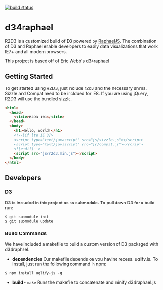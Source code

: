 [![build status](https://secure.travis-ci.org/mhemesath/d34raphael.png)](http://travis-ci.org/mhemesath/d34raphael)


d34raphael
==========

R2D3 is a customized build of D3 powered by [RaphaelJS](http://raphaeljs.com/).  The combination of D3 and Raphael enable developers to easily
data visualizations that work IE7+ and all modern browsers.

This project is based off of Eric Webb's [d34raphael](http://webmonarch.github.com/d34raphael/)


Getting Started
---------------

To get started using R2D3, just include r2d3 and the necessary shims.
Sizzle and Compat need to be incldued for IE8. If you are using jQuery,
R2D3 will use the bundled sizzle.

```html
<html>
  <head>
    <title>R2D3 101</title>
  </head>
  <body>
    <h1>Hello, world!</h1>
    <!--[if lte IE 8]>
    <script type="text/javascript" src="js/sizzle.js"></script>
    <script type="text/javascript" src="js/compat.js"></script>
    <![endif]-->
    <script src="js/r2d3.min.js"></script>
  </body>
</html>
```


Developers
----------
### D3 ###
D3 is included in this project as as submodule. To pull down D3 for a build run:

```
$ git submodule init
$ git submodule update
```

### Build Commands ###
We have included a makefile to build a custom version of D3 packaged with d34raphael. 

+ **dependencies**
Our makefile depends on you having recess, uglify.js. To install, just run the following command in npm:

```
$ npm install uglify-js -g
```

+ **build** - `make`
Runs the  makefile to concatenate and minify d34raphael.js

